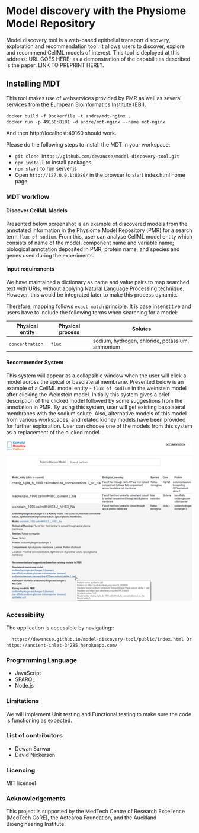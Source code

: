 # Model discovery with the Physiome Model Repository

Model discovery tool is a web-based epithelial transport discovery, exploration and recommendation tool. It allows users to discover, explore and recommend CellML models of interest. This tool is deployed at this address: URL GOES HERE; as a demonstration of the capabilities described is the paper: LINK TO PREPRINT HERE?.

## Installing MDT

This tool makes use of webservices provided by PMR as well as several services from the European Bioinformatics Institute (EBI).

```
docker build -f Dockerfile -t andre/mdt-nginx .
docker run -p 49160:8181 -d andre/mdt-nginx --name mdt-nginx
```
And then http://localhost:49160 should work.

Please do the following steps to install the MDT in your workspace:

- `git clone https://github.com/dewancse/model-discovery-tool.git`
- `npm install` to install packages
- `npm start` to run server.js
- Open `http://127.0.0.1:8080/` in the browser to start index.html home page

### MDT workflow

#### Discover CellML Models
Presented below screenshot is an example of discovered models from the annotated information in the Physiome Model Repository (PMR) for a search term `flux of sodium`. From this, user can analyse CellML model entity which consists of name of the model, component name and variable name; biological annotation deposited in PMR; protein name; and species and genes used during the experiments.

#### Input requirements
We have maintained a dictionary as name and value pairs to map searched text with URIs, without applying Natural Language Processing technique. However, this would be integrated later to make this process dynamic.

Therefore, mapping follows `exact match` principle. It is case insenstitive and users have to include the following terms when searching for a model:

| Physical entity | Physical process | Solutes |
| --- | --- | --- |
| `concentration` | `flux` | sodium, hydrogen, chloride, potassium, ammonium |

#### Recommender System
This system will appear as a collapsible window when the user will click a model across the apical or basolateral membrane. Presented below is an example of a CellML model entity - `flux of sodium` in the weinstein model after clicking the Weinstein model. Initially this system gives a brief description of the clicked model followed by some suggestions from the annotation in PMR. By using this system, user will get existing basolateral membranes with the sodium solute. Also, alternative models of this model from various workspaces, and related kidney models have been provided for further exploration. User can choose one of the models from this system as a replacement of the clicked model.

<center><img src=public/img/UseCaseDiagram.png /></center>

### Accessibility
The application is accessible by navigating::
```
  https://dewancse.github.io/model-discovery-tool/public/index.html Or https://ancient-inlet-34285.herokuapp.com/
```

### Programming Language
- JavaScript
- SPARQL
- Node.js

### Limitations
We will implement Unit testing and Functional testing to make sure the code is functioning as expected.

### List of contributors
- Dewan Sarwar
- David Nickerson

### Licencing
MIT license!

### Acknowledgements
This project is supported by the MedTech Centre of Research Excellence (MedTech CoRE), the Aotearoa Foundation, and the Auckland Bioengineering Institute.
